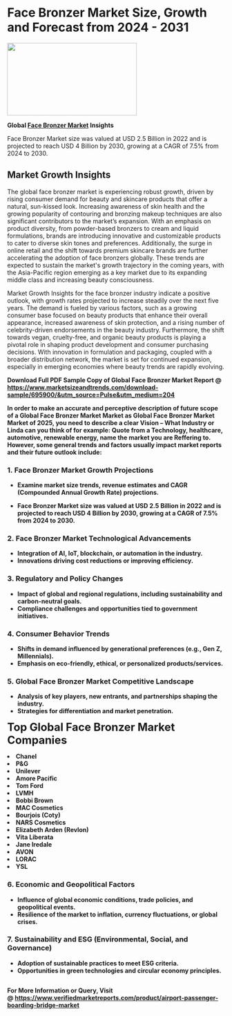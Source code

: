<H1>Face Bronzer Market Size, Growth and Forecast from 2024 - 2031</H1><img class="aligncenter size-medium wp-image-584254" src="https://thirdeyenews.in/wp-content/uploads/2024/09/Global-Market-Research-300x168.jpeg" alt="" width="300" height="168" /><p><strong>Global&nbsp;<a href="https://www.marketsizeandtrends.com/download-sample/695900/&amp;utm_source=Pulse&amp;utm_medium=204">Face Bronzer Market</a> Insights</strong></p><p>Face Bronzer Market size was valued at USD 2.5 Billion in 2022 and is projected to reach USD 4 Billion by 2030, growing at a CAGR of 7.5% from 2024 to 2030.</p><p><h2>Market Growth Insights</h2> <p>The global face bronzer market is experiencing robust growth, driven by rising consumer demand for beauty and skincare products that offer a natural, sun-kissed look. Increasing awareness of skin health and the growing popularity of contouring and bronzing makeup techniques are also significant contributors to the market’s expansion. With an emphasis on product diversity, from powder-based bronzers to cream and liquid formulations, brands are introducing innovative and customizable products to cater to diverse skin tones and preferences. Additionally, the surge in online retail and the shift towards premium skincare brands are further accelerating the adoption of face bronzers globally. These trends are expected to sustain the market's growth trajectory in the coming years, with the Asia-Pacific region emerging as a key market due to its expanding middle class and increasing beauty consciousness.</p> <p><strong></strong></p> <p>Market Growth Insights for the face bronzer industry indicate a positive outlook, with growth rates projected to increase steadily over the next five years. The demand is fueled by various factors, such as a growing consumer base focused on beauty products that enhance their overall appearance, increased awareness of skin protection, and a rising number of celebrity-driven endorsements in the beauty industry. Furthermore, the shift towards vegan, cruelty-free, and organic beauty products is playing a pivotal role in shaping product development and consumer purchasing decisions. With innovation in formulation and packaging, coupled with a broader distribution network, the market is set for continued expansion, especially in emerging economies where beauty trends are rapidly evolving. <p><strong></p><p><span class=""><strong>Download Full PDF Sample Copy of Global Face Bronzer Market Report</strong> @ <a href="https://www.marketsizeandtrends.com/download-sample/695900/&amp;utm_source=Pulse&amp;utm_medium=204" target="_blank">https://www.marketsizeandtrends.com/download-sample/695900/&amp;utm_source=Pulse&amp;utm_medium=204</a></span></p><p>In order to make an accurate and perceptive description of future scope of a Global&nbsp;Face Bronzer Market Market as Global&nbsp;Face Bronzer Market Market of 2025, you need to describe a clear Vision &ndash; What Industry or Linda can you think of for example: Quote from a Technology, healthcare, automotive, renewable energy, name the market you are Reffering to. However, some general trends and factors usually impact market reports and their future outlook include:</p><h3>1.&nbsp;<strong>Face Bronzer Market Growth Projections</strong></h3><ul><li>Examine market size trends, revenue estimates and CAGR (Compounded Annual Growth Rate) projections.</li><li><p>Face Bronzer Market size was valued at USD 2.5 Billion in 2022 and is projected to reach USD 4 Billion by 2030, growing at a CAGR of 7.5% from 2024 to 2030.</p></li></ul><h3>2.&nbsp;<strong>Face Bronzer Market Technological Advancements</strong></h3><ul><li>Integration of AI, IoT, blockchain, or automation in the industry.</li><li>Innovations driving cost reductions or improving efficiency.</li></ul><h3>3.&nbsp;<strong>Regulatory and Policy Changes</strong></h3><ul><li>Impact of global and regional regulations, including sustainability and carbon-neutral goals.</li><li>Compliance challenges and opportunities tied to government initiatives.</li></ul><h3>4.&nbsp;<strong>Consumer Behavior Trends</strong></h3><ul><li>Shifts in demand influenced by generational preferences (e.g., Gen Z, Millennials).</li><li>Emphasis on eco-friendly, ethical, or personalized products/services.</li></ul><h3>5.&nbsp;<strong>Global Face Bronzer Market Competitive Landscape</strong></h3><ul><li>Analysis of key players, new entrants, and partnerships shaping the industry.</li><li>Strategies for differentiation and market penetration.</li></ul><p data-pm-slice="1 1 []"><span style="color: inherit; font-family: inherit; font-size: 25px;">Top Global Face Bronzer Market Companies</span></p><div class="" data-test-id=""><p><li>Chanel</li><li> P&G</li><li> Unilever</li><li> Amore Pacific</li><li> Tom Ford</li><li> LVMH</li><li> Bobbi Brown</li><li> MAC Cosmetics</li><li> Bourjois (Coty)</li><li> NARS Cosmetics</li><li> Elizabeth Arden (Revlon)</li><li> Vita Liberata</li><li> Jane Iredale</li><li> AVON</li><li> LORAC</li><li> YSL</li></p></div><h3>6.&nbsp;<strong>Economic and Geopolitical Factors</strong></h3><ul><li>Influence of global economic conditions, trade policies, and geopolitical events.</li><li>Resilience of the market to inflation, currency fluctuations, or global crises.</li></ul><h3>7.&nbsp;<strong>Sustainability and ESG (Environmental, Social, and Governance)</strong></h3><ul><li>Adoption of sustainable practices to meet ESG criteria.</li><li>Opportunities in green technologies and circular economy principles.</li></ul><h2><strong style="font-size: 14px;">For More Information or Query, Visit @&nbsp;</strong><a style="background-color: #ffffff; font-size: 14px;" href="https://www.marketsizeandtrends.com/report/face-bronzer-market/" target="_blank">https://www.verifiedmarketreports.com/product/airport-passenger-boarding-bridge-market</a></h2>
